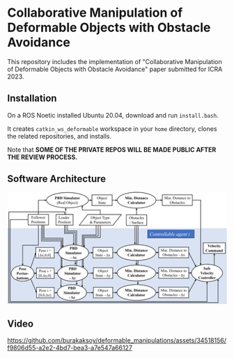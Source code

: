 # Collaborative Manipulation of Deformable Objects with Obstacle Avoidance
This repository includes the implementation of "Collaborative Manipulation of Deformable Objects with Obstacle Avoidance" paper submitted for ICRA 2023.

## Installation
On a ROS Noetic installed Ubuntu 20.04, download and run `install.bash`. 

It creates `catkin_ws_deformable` workspace in your `home` directory, clones the related repositories, and installs.

Note that **SOME OF THE PRIVATE REPOS WILL BE MADE PUBLIC AFTER THE REVIEW PROCESS.**

## Software Architecture
![Software Architecture](./software_architecture.png)

## Video 
https://github.com/burakaksoy/deformable_manipulations/assets/34518156/f9806d55-a2e2-4bd7-bea3-a7e547a66127


